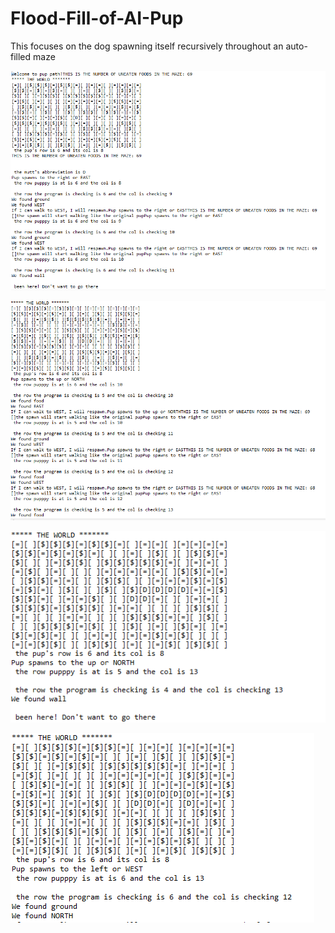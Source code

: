 # Flood-Fill-of-AI-Pup
This focuses on the dog spawning itself recursively throughout an auto-filled maze


![PupPath.Image](FloodFillPup1.png)

![PupPath.Image](FloodFillPup2.png)

![PupPath.Image](FloodFillPup3.png)

![PupPath.Image](FloodFillPup4.png)

